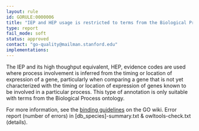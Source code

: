 ```yaml
---
layout: rule
id: GORULE:0000006
title: "IEP and HEP usage is restricted to terms from the Biological Process ontology"
type: report
fail_mode: soft
status: approved
contact: "go-quality@mailman.stanford.edu"
implementations:
---
```

The IEP and its high thoughput equivalent, HEP, evidence codes are used where process involvement is inferred from
the timing or location of expression of a gene, particularly when 
comparing a gene that is not yet characterized with the timing or
location of expression of genes known to be involved in a particular
process. This type of annotation is only suitable with terms from the
Biological Process ontology.

For more information, see the [binding
guidelines](http://wiki.geneontology.org/index.php/Binding_Guidelines)
on the GO wiki.
Error report (number of errors) in [db_species]-summary.txt & owltools-check.txt (details).
